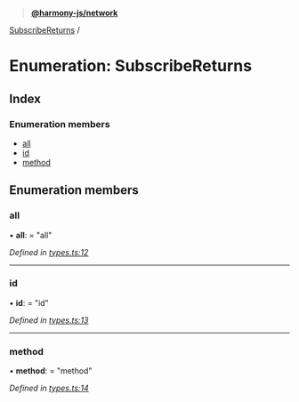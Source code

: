 > **[@harmony-js/network](../README.md)**

[SubscribeReturns](subscribereturns.md) /

# Enumeration: SubscribeReturns

## Index

### Enumeration members

* [all](subscribereturns.md#all)
* [id](subscribereturns.md#id)
* [method](subscribereturns.md#method)

## Enumeration members

###  all

• **all**: = "all"

*Defined in [types.ts:12](https://github.com/harmony-one/sdk/blob/3ec028a/packages/harmony-network/src/types.ts#L12)*

___

###  id

• **id**: = "id"

*Defined in [types.ts:13](https://github.com/harmony-one/sdk/blob/3ec028a/packages/harmony-network/src/types.ts#L13)*

___

###  method

• **method**: = "method"

*Defined in [types.ts:14](https://github.com/harmony-one/sdk/blob/3ec028a/packages/harmony-network/src/types.ts#L14)*